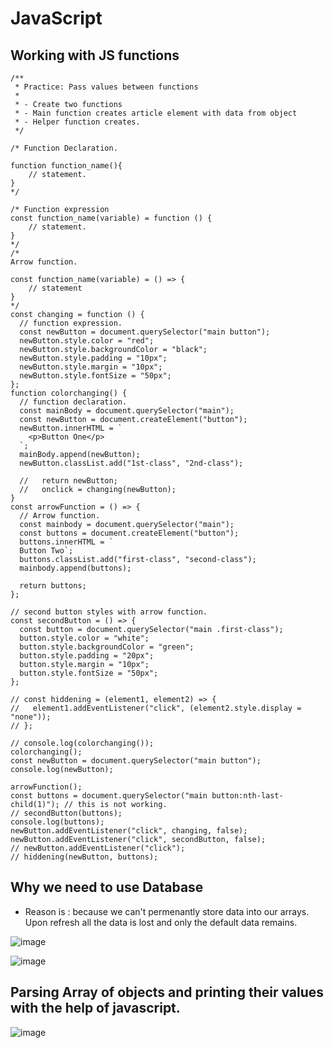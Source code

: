 # JavaScript

## Working with JS functions

```
/**
 * Practice: Pass values between functions
 *
 * - Create two functions
 * - Main function creates article element with data from object
 * - Helper function creates.
 */

/* Function Declaration.

function function_name(){
    // statement.
}
*/

/* Function expression 
const function_name(variable) = function () {
    // statement.
}
*/
/*
Arrow function.

const function_name(variable) = () => {
    // statement
}
*/
const changing = function () {
  // function expression.
  const newButton = document.querySelector("main button");
  newButton.style.color = "red";
  newButton.style.backgroundColor = "black";
  newButton.style.padding = "10px";
  newButton.style.margin = "10px";
  newButton.style.fontSize = "50px";
};
function colorchanging() {
  // function declaration.
  const mainBody = document.querySelector("main");
  const newButton = document.createElement("button");
  newButton.innerHTML = `
    <p>Button One</p>
  `;
  mainBody.append(newButton);
  newButton.classList.add("1st-class", "2nd-class");

  //   return newButton;
  //   onclick = changing(newButton);
}
const arrowFunction = () => {
  // Arrow function.
  const mainbody = document.querySelector("main");
  const buttons = document.createElement("button");
  buttons.innerHTML = `
  Button Two`;
  buttons.classList.add("first-class", "second-class");
  mainbody.append(buttons);

  return buttons;
};

// second button styles with arrow function.
const secondButton = () => {
  const button = document.querySelector("main .first-class");
  button.style.color = "white";
  button.style.backgroundColor = "green";
  button.style.padding = "20px";
  button.style.margin = "10px";
  button.style.fontSize = "50px";
};

// const hiddening = (element1, element2) => {
//   element1.addEventListener("click", (element2.style.display = "none"));
// };

// console.log(colorchanging());
colorchanging();
const newButton = document.querySelector("main button");
console.log(newButton);

arrowFunction();
const buttons = document.querySelector("main button:nth-last-child(1)"); // this is not working.
// secondButton(buttons);
console.log(buttons);
newButton.addEventListener("click", changing, false);
newButton.addEventListener("click", secondButton, false);
// newButton.addEventListener("click");
// hiddening(newButton, buttons);

```
## Why we need to use Database 

- Reason is : because we can't permenantly store data into our arrays. Upon refresh all the data is lost and only the default data remains.

![image](https://user-images.githubusercontent.com/94203408/209479548-1943aa72-aee1-4ceb-995a-d75e7bbc66f3.png)

![image](https://user-images.githubusercontent.com/94203408/209479443-538f8d56-d354-4618-85ec-ae93bce07683.png)


## Parsing Array of objects and printing their values with the help of javascript.

![image](https://user-images.githubusercontent.com/94203408/209524850-454ee4d0-7d13-4361-a003-165fcfb0b3bf.png)

